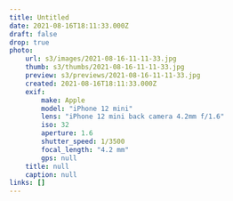 ```yaml
---
title: Untitled
date: 2021-08-16T18:11:33.000Z
draft: false
drop: true
photo:
    url: s3/images/2021-08-16-11-11-33.jpg
    thumb: s3/thumbs/2021-08-16-11-11-33.jpg
    preview: s3/previews/2021-08-16-11-11-33.jpg
    created: 2021-08-16T18:11:33.000Z
    exif:
        make: Apple
        model: "iPhone 12 mini"
        lens: "iPhone 12 mini back camera 4.2mm f/1.6"
        iso: 32
        aperture: 1.6
        shutter_speed: 1/3500
        focal_length: "4.2 mm"
        gps: null
    title: null
    caption: null
links: []
---
```

